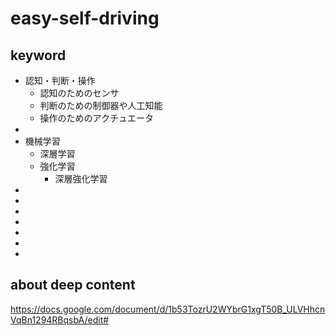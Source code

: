 # easy-self-driving
## keyword
* 認知・判断・操作
    * 認知のためのセンサ
    * 判断のための制御器や人工知能
    * 操作のためのアクチュエータ
* 
* 機械学習
    * 深層学習
    * 強化学習
        * 深層強化学習
* 
* 
* 
* 
* 
* 
* 


## about deep content
https://docs.google.com/document/d/1b53TozrU2WYbrG1xgT50B_ULVHhcnVqBn1294RBqsbA/edit#
